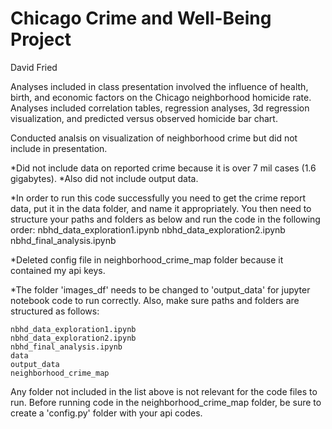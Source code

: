 # Chicago Crime and Well-Being Project
David Fried

Analyses included in class presentation involved the influence of health, birth, and economic factors on the Chicago neighborhood homicide rate. Analyses included correlation tables, regression analyses, 3d regression visualization, and predicted versus observed homicide bar chart. 

Conducted analsis on visualization of neighborhood crime but did not include in presentation.

*Did not include data on reported crime because it is over 7 mil cases (1.6 gigabytes).
*Also did not include output data.

*In order to run this code successfully you need to get the crime report data, put it in the data folder, and name it appropriately. You then need to structure your paths and folders as below and run the code in the following order:
    nbhd_data_exploration1.ipynb
    nbhd_data_exploration2.ipynb
    nbhd_final_analysis.ipynb


*Deleted config file in neighborhood_crime_map folder because it contained my api keys.

*The folder 'images_df' needs to be changed to 'output_data' for jupyter notebook code to run correctly. Also, make sure paths and folders are structured as follows:

    nbhd_data_exploration1.ipynb
    nbhd_data_exploration2.ipynb
    nbhd_final_analysis.ipynb
    data
    output_data
    neighborhood_crime_map

Any folder not included in the list above is not relevant for the code files to run. Before running code in the neighborhood_crime_map folder, be sure to create a 'config.py' folder with your api codes.